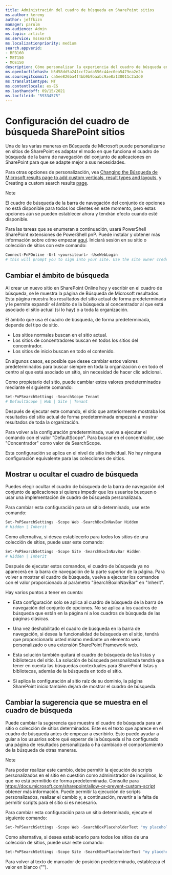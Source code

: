 ```yaml
---
title: Administración del cuadro de búsqueda en SharePoint sitios
ms.author: keremy
author: jeffkizn
manager: parulm
ms.audience: Admin
ms.topic: article
ms.service: mssearch
ms.localizationpriority: medium
search.appverid:
- BFB160
- MET150
- MOE150
description: Cómo personalizar la experiencia del cuadro de búsqueda en SharePoint búsqueda
ms.openlocfilehash: b5d58dd5a241ccf2ada556c44ec0ea5479ea2e2b
ms.sourcegitcommit: ca5ee826ba4f4bb9b9baabc9ae8a130011c2a3d0
ms.translationtype: MT
ms.contentlocale: es-ES
ms.lasthandoff: 09/15/2021
ms.locfileid: "59334575"
---
```

# <a name="search-box-settings-on-sharepoint-sites"></a>Configuración del cuadro de búsqueda SharePoint sitios

Una de las varias maneras en Búsqueda de Microsoft puede personalizarse en sitios de SharePoint es adaptar el modo en que funciona el cuadro de búsqueda de la barra de navegación del conjunto de aplicaciones en SharePoint para que se adapte mejor a sus necesidades.

Para otras opciones de personalización, vea [Changing the Búsqueda de Microsoft results page to add custom verticals, result types and layouts](customize-search-page.md), y Creating a custom search results [page](create-search-results-pages.md).

> [!NOTE]
> El cuadro de búsqueda de la barra de navegación del conjunto de opciones no está disponible para todos los clientes en este momento, pero estas opciones aún se pueden establecer ahora y tendrán efecto cuando esté disponible.

Para las tareas que se enumeran a continuación, usará PowerShell SharePoint extensiones de PowerShell pnP. Puede instalar y obtener más información sobre cómo empezar [aquí](/powershell/sharepoint/sharepoint-pnp/sharepoint-pnp-cmdlets?view=sharepoint-ps). Iniciará sesión en su sitio o colección de sitios con este comando:

```powershell
Connect-PnPOnline -Url <yoursiteurl> -UseWebLogin
# this will prompt you to sign into your site. Use the site owner credentials 
```

## <a name="changing-the-scope-of-search"></a>Cambiar el ámbito de búsqueda

Al crear un nuevo sitio en SharePoint Online hoy y escribir en el cuadro de búsqueda, se le muestra la página de Búsqueda de Microsoft resultados. Esta página muestra los resultados del sitio actual de forma predeterminada y le permite expandir el ámbito de la búsqueda al concentrador al que está asociado el sitio actual (si lo hay) o a toda la organización.

El ámbito que usa el cuadro de búsqueda, de forma predeterminada, depende del tipo de sitio.

* Los sitios normales buscan en el sitio actual.
* Los sitios de concentradores buscan en todos los sitios del concentrador.
* Los sitios de inicio buscan en todo el contenido.

En algunos casos, es posible que desee cambiar estos valores predeterminados para buscar siempre en toda la organización o en todo el centro al que está asociado un sitio, sin necesidad de hacer clic adicional.

Como propietario del sitio, puede cambiar estos valores predeterminados mediante el siguiente comando:

```powershell
Set-PnPSearchSettings -SearchScope Tenant
# DefaultScope | Hub | Site | Tenant
```

Después de ejecutar este comando, el sitio que anteriormente mostraba los resultados del sitio actual de forma predeterminada empezará a mostrar resultados de toda la organización.

Para volver a la configuración predeterminada, vuelva a ejecutar el comando con el valor "DefaultScope". Para buscar en el concentrador, use "Concentrador" como valor de SearchScope.

Esta configuración se aplica en el nivel de sitio individual. No hay ninguna configuración equivalente para las colecciones de sitios.

## <a name="show-or-hide-the-search-box"></a>Mostrar u ocultar el cuadro de búsqueda

Puedes elegir ocultar el cuadro de búsqueda de la barra de navegación del conjunto de aplicaciones si quieres impedir que los usuarios busquen o usar una implementación de cuadro de búsqueda personalizada.

Para cambiar esta configuración para un sitio determinado, use este comando:

```powershell
Set-PnPSearchSettings -Scope Web -SearchBoxInNavBar Hidden
# Hidden | Inherit
```

Como alternativa, si desea establecerlo para todos los sitios de una colección de sitios, puede usar este comando:

```powershell
Set-PnPSearchSettings -Scope Site -SearchBoxInNavBar Hidden
# Hidden | Inherit
```

Después de ejecutar estos comandos, el cuadro de búsqueda ya no aparecerá en la barra de navegación de la parte superior de la página. Para volver a mostrar el cuadro de búsqueda, vuelva a ejecutar los comandos con el valor proporcionado al parámetro "SearchBoxInNavBar" en "Inherit".

Hay varios puntos a tener en cuenta:

* Esta configuración solo se aplica al cuadro de búsqueda de la barra de navegación del conjunto de opciones. No se aplica a los cuadros de búsqueda que están en la página ni a los cuadros de búsqueda de las páginas clásicas.

* Una vez deshabilitado el cuadro de búsqueda en la barra de navegación, si desea la funcionalidad de búsqueda en el sitio, tendrá que proporcionarlo usted mismo mediante un elemento web personalizado o una extensión SharePoint Framework web.

* Esta solución también quitará el cuadro de búsqueda de las listas y bibliotecas del sitio. La solución de búsqueda personalizada tendrá que tener en cuenta las búsquedas contextuales para SharePoint listas y bibliotecas, además de la búsqueda en todo el sitio.

* Si aplica la configuración al sitio raíz de su dominio, la página SharePoint inicio también dejará de mostrar el cuadro de búsqueda.

## <a name="changing-the-hint-displayed-in-the-search-box"></a>Cambiar la sugerencia que se muestra en el cuadro de búsqueda

Puede cambiar la sugerencia que muestra el cuadro de búsqueda para un sitio o colección de sitios determinados. Este es el texto que aparece en el cuadro de búsqueda antes de empezar a escribirlo. Esto puede ayudar a guiar a los usuarios sobre qué esperar de la búsqueda si ha configurado una página de resultados personalizada o ha cambiado el comportamiento de la búsqueda de otras maneras.

> [!NOTE]
> Para poder realizar este cambio, debe permitir la ejecución de scripts personalizados en el sitio en cuestión como administrador de inquilinos, lo que no está permitido de forma predeterminada. Consulte para https://docs.microsoft.com/sharepoint/allow-or-prevent-custom-script obtener más información. Puede permitir la ejecución de scripts personalizados, realizar el cambio y, a continuación, revertir a la falta de permitir scripts para el sitio si es necesario.

Para cambiar esta configuración para un sitio determinado, ejecute el siguiente comando:

```powershell
Set-PnPSearchSettings -Scope Web -SearchBoxPlaceholderText "my placeholder" 
```

Como alternativa, si desea establecerlo para todos los sitios de una colección de sitios, puede usar este comando:

```powershell
Set-PnPSearchSettings -Scope Site -SearchBoxPlaceholderText "my placeholder" 
```

Para volver al texto de marcador de posición predeterminado, establezca el valor en blanco ("").